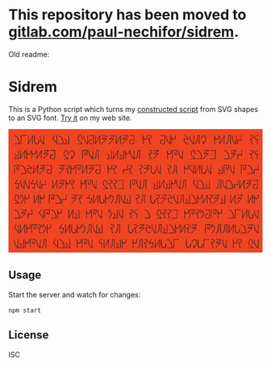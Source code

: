 # This repository has been moved to [gitlab.com/paul-nechifor/sidrem](http://gitlab.com/paul-nechifor/sidrem).

Old readme:

# Sidrem

This is a Python script which turns my [constructed script][conscript] from SVG
shapes to an SVG font. [Try it][tryit] on my web site.

![sidrem screenshot](screenshot.png)

## Usage

Start the server and watch for changes:

    npm start

## License

ISC

[conscript]: http://en.wikipedia.org/wiki/Constructed_script
[tryit]: http://nechifor.net/sidrem
